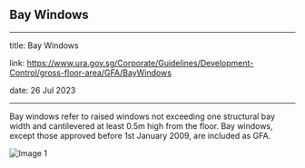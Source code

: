 ## Bay Windows
---
title: Bay Windows

link: https://www.ura.gov.sg/Corporate/Guidelines/Development-Control/gross-floor-area/GFA/BayWindows

date: 26 Jul 2023

---


Bay windows refer to raised windows not exceeding one structural bay width and cantilevered at least 0.5m high from the floor. Bay windows, except those approved before 1st January 2009, are included as GFA.

![Image 1](https://www.ura.gov.sg/-/media/Corporate/Guidelines/Development-control/GFA/GFA-09B-Bay-windows_final.jpg?h=569&w=800)





